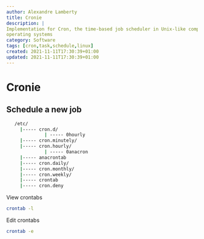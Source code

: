 ```yaml
---
author: Alexandre Lamberty
title: Cronie
description: | 
Implementation for Cron, the time-based job scheduler in Unix-like computer
operating systems 
category: Software
tags: [cron,task,schedule,linux]
created: 2021-11-11T17:30:39+01:00
updated: 2021-11-11T17:30:39+01:00
---
```


# Cronie

## Schedule a new job

```bash
   /etc/
     |----- cron.d/
              | ----- 0hourly
     |----- cron.minutely/
     |----- cron.hourly/
              | ----- 0anacron
     |----- anacrontab
     |----- cron.daily/
     |----- cron.monthly/
     |----- cron.weekly/
     |----- crontab
     |----- cron.deny
```

View crontabs

```bash
crontab -l
```

Edit crontabs

```bash
crontab -e
```
